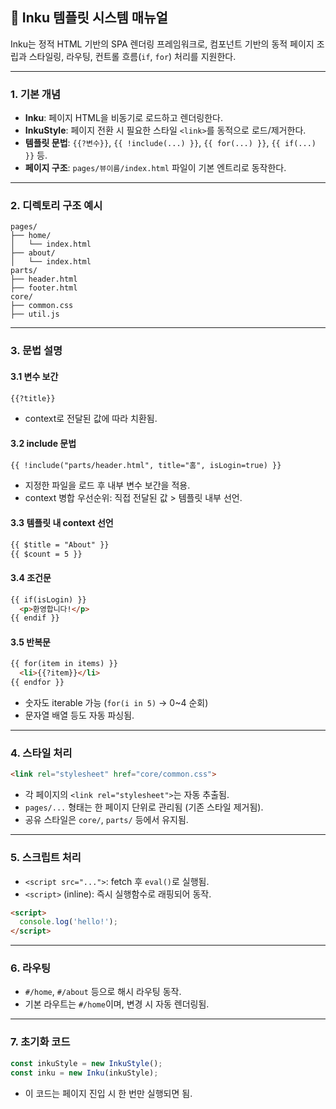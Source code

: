 ## 🧩 Inku 템플릿 시스템 매뉴얼

Inku는 정적 HTML 기반의 SPA 렌더링 프레임워크로, 컴포넌트 기반의 동적 페이지 조립과 스타일링, 라우팅, 컨트롤 흐름(`if`, `for`) 처리를 지원한다.

---

### 1. 기본 개념

- **Inku**: 페이지 HTML을 비동기로 로드하고 렌더링한다.
- **InkuStyle**: 페이지 전환 시 필요한 스타일 `<link>`를 동적으로 로드/제거한다.
- **템플릿 문법**: `{{?변수}}`, `{{ !include(...) }}`, `{{ for(...) }}`, `{{ if(...) }}` 등.
- **페이지 구조**: `pages/뷰이름/index.html` 파일이 기본 엔트리로 동작한다.

---

### 2. 디렉토리 구조 예시

```
pages/
├── home/
│   └── index.html
├── about/
│   └── index.html
parts/
├── header.html
├── footer.html
core/
├── common.css
├── util.js
```

---

### 3. 문법 설명

#### 3.1 변수 보간

```html
{{?title}}
```
- context로 전달된 값에 따라 치환됨.

#### 3.2 include 문법

```html
{{ !include("parts/header.html", title="홈", isLogin=true) }}
```
- 지정한 파일을 로드 후 내부 변수 보간을 적용.
- context 병합 우선순위: 직접 전달된 값 > 템플릿 내부 선언.

#### 3.3 템플릿 내 context 선언

```html
{{ $title = "About" }}
{{ $count = 5 }}
```

#### 3.4 조건문

```html
{{ if(isLogin) }}
  <p>환영합니다!</p>
{{ endif }}
```

#### 3.5 반복문

```html
{{ for(item in items) }}
  <li>{{?item}}</li>
{{ endfor }}
```

- 숫자도 iterable 가능 (`for(i in 5)` → 0~4 순회)
- 문자열 배열 등도 자동 파싱됨.

---

### 4. 스타일 처리

```html
<link rel="stylesheet" href="core/common.css">
```

- 각 페이지의 `<link rel="stylesheet">`는 자동 추출됨.
- `pages/...` 형태는 한 페이지 단위로 관리됨 (기존 스타일 제거됨).
- 공유 스타일은 `core/`, `parts/` 등에서 유지됨.

---

### 5. 스크립트 처리

- `<script src="...">`: fetch 후 `eval()`로 실행됨.
- `<script>` (inline): 즉시 실행함수로 래핑되어 동작.

```html
<script>
  console.log('hello!');
</script>
```

---

### 6. 라우팅

- `#/home`, `#/about` 등으로 해시 라우팅 동작.
- 기본 라우트는 `#/home`이며, 변경 시 자동 렌더링됨.

---

### 7. 초기화 코드

```js
const inkuStyle = new InkuStyle();
const inku = new Inku(inkuStyle);
```

- 이 코드는 페이지 진입 시 한 번만 실행되면 됨.

